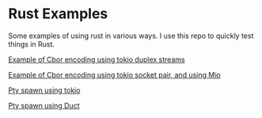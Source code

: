 # Rust Examples

Some examples of using rust in various ways.  I use this repo to quickly test things in Rust.

[Example of Cbor encoding using tokio duplex streams](tokio-cbor-serde-poc/src/main.rs)

[Example of Cbor encoding using tokio socket pair, and using Mio](tokio-socketpair-cbor-poc/src/main.rs)

[Pty spawn using tokio](pty-test-1/src/main.rs)

[Pty spawn using Duct](pty-test-2/src/main.rs)
